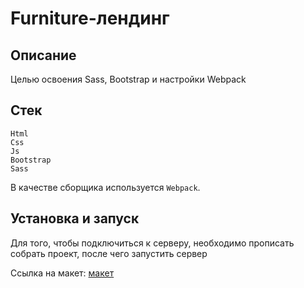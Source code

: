 # Furniture-лендинг

## Описание

Целью освоения Sass, Bootstrap и настройки Webpack

## Стек

    Html
    Css
    Js
    Bootstrap
    Sass

В качестве сборщика используется `Webpack`.

## Установка и запуск

Для того, чтобы подключиться к серверу, необходимо прописать собрать проект, после чего запустить сервер

<!-- ```bash
npm run build
npm run serve
``` -->

Ссылка на макет: [макет](<https://www.figma.com/design/Fy43OVGQPWHunavHt3ekBL/Furniture-Website-(Community)?node-id=16-65&t=8ugTAhargkVr74nZ-1>)
